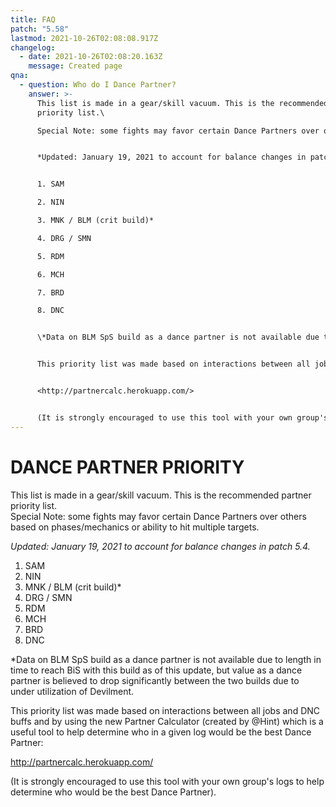 ```yaml
---
title: FAQ
patch: "5.58"
lastmod: 2021-10-26T02:08:08.917Z
changelog:
  - date: 2021-10-26T02:08:20.163Z
    message: Created page
qna:
  - question: Who do I Dance Partner?
    answer: >-
      This list is made in a gear/skill vacuum. This is the recommended partner
      priority list.\

      Special Note: some fights may favor certain Dance Partners over others based on phases/mechanics or ability to hit multiple targets.


      *Updated: January 19, 2021 to account for balance changes in patch 5.4.*


      1. SAM

      2. NIN

      3. MNK / BLM (crit build)*

      4. DRG / SMN

      5. RDM

      6. MCH

      7. BRD

      8. DNC


      \*Data on BLM SpS build as a dance partner is not available due to length in time to reach BiS with this build as of this update, but value as a dance partner is believed to drop significantly between the two builds due to under utilization of Devilment.


      This priority list was made based on interactions between all jobs and DNC buffs and by using the new Partner Calculator (created by @Hint) which is a useful tool to help determine who in a given log would be the best Dance Partner:


      <http://partnercalc.herokuapp.com/>


      (It is strongly encouraged to use this tool with your own group's logs to help determine who would be the best Dance Partner).
---
```

# DANCE PARTNER PRIORITY

This list is made in a gear/skill vacuum. This is the recommended partner priority list.\
Special Note: some fights may favor certain Dance Partners over others based on phases/mechanics or ability to hit multiple targets.

*Updated: January 19, 2021 to account for balance changes in patch 5.4.*

1. SAM
2. NIN
3. MNK / BLM (crit build)*
4. DRG / SMN
5. RDM
6. MCH
7. BRD
8. DNC

\*Data on BLM SpS build as a dance partner is not available due to length in time to reach BiS with this build as of this update, but value as a dance partner is believed to drop significantly between the two builds due to under utilization of Devilment.

This priority list was made based on interactions between all jobs and DNC buffs and by using the new Partner Calculator (created by @Hint) which is a useful tool to help determine who in a given log would be the best Dance Partner:

<http://partnercalc.herokuapp.com/>

(It is strongly encouraged to use this tool with your own group's logs to help determine who would be the best Dance Partner).